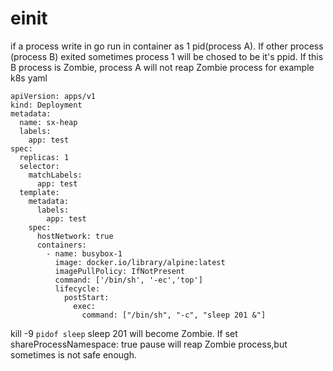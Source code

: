 # einit 
if a process write in go run in container as 1 pid(process A). If other process (process B) exited sometimes process 1 will be chosed to be it's ppid. If this B process is Zombie, process A will not reap Zombie process
for example  k8s yaml
```
apiVersion: apps/v1
kind: Deployment
metadata:
  name: sx-heap
  labels:
    app: test
spec:
  replicas: 1
  selector:
    matchLabels:
      app: test
  template:
    metadata:
      labels:
        app: test
    spec:
      hostNetwork: true
      containers:
        - name: busybox-1
          image: docker.io/library/alpine:latest
          imagePullPolicy: IfNotPresent
          command: ['/bin/sh', '-ec','top']
          lifecycle:
            postStart:
              exec:
                command: ["/bin/sh", "-c", "sleep 201 &"]
```
kill -9 `pidof sleep`
sleep 201 will become Zombie.
If set shareProcessNamespace: true pause will   reap Zombie process,but sometimes is not safe enough.
